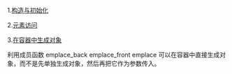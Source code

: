 

1.[构造与初始化](01_deque_initialize.cpp)

2.[元素访问](02_deque_access.cpp)

3.[在容器中生成对象](03_deque_emplace.cpp)

利用成员函数 emplace_back emplace_front emplace 可以在容器中直接生成对象，而不是先单独生成对象，然后再把它作为参数传入。
